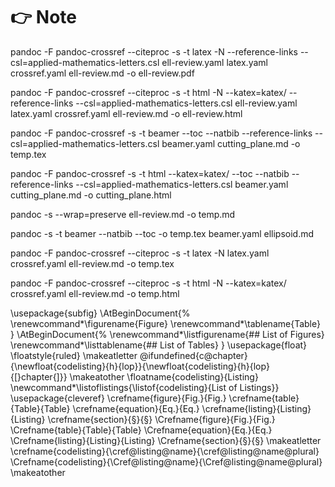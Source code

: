 # 👉 Note

pandoc -F pandoc-crossref --citeproc -s -t latex -N --reference-links --csl=applied-mathematics-letters.csl ell-review.yaml latex.yaml crossref.yaml ell-review.md -o ell-review.pdf

pandoc -F pandoc-crossref --citeproc -s -t html -N --katex=katex/ --reference-links --csl=applied-mathematics-letters.csl ell-review.yaml latex.yaml crossref.yaml ell-review.md -o ell-review.html

pandoc -F pandoc-crossref -s -t beamer --toc --natbib --reference-links --csl=applied-mathematics-letters.csl beamer.yaml cutting_plane.md -o temp.tex

pandoc -F pandoc-crossref -s -t html --katex=katex/ --toc --natbib --reference-links --csl=applied-mathematics-letters.csl beamer.yaml cutting_plane.md -o cutting_plane.html

pandoc -s --wrap=preserve ell-review.md -o temp.md

pandoc -s -t beamer --natbib --toc -o temp.tex beamer.yaml ellipsoid.md

pandoc -F pandoc-crossref --citeproc -s -t latex -N latex.yaml crossref.yaml ell-review.md -o temp.tex

pandoc -F pandoc-crossref --citeproc -s -t html -N --katex=katex/ crossref.yaml ell-review.md -o temp.html

\usepackage{subfig}
\AtBeginDocument{%
\renewcommand*\figurename{Figure}
\renewcommand*\tablename{Table}
}
\AtBeginDocument{%
\renewcommand*\listfigurename{\#\#
List of Figures}
\renewcommand*\listtablename{\#\#
List of Tables}
}
\usepackage{float}
\floatstyle{ruled}
\makeatletter
\@ifundefined{c@chapter}{\newfloat{codelisting}{h}{lop}}{\newfloat{codelisting}{h}{lop}{[}chapter{]}}
\makeatother
\floatname{codelisting}{Listing}
\newcommand\*\listoflistings{\listof{codelisting}{List
of Listings}}
\usepackage{cleveref}
\crefname{figure}{Fig.}{Fig.}
\crefname{table}{Table}{Table}
\crefname{equation}{Eq.}{Eq.}
\crefname{listing}{Listing}{Listing}
\crefname{section}{§}{§}
\Crefname{figure}{Fig.}{Fig.}
\Crefname{table}{Table}{Table}
\Crefname{equation}{Eq.}{Eq.}
\Crefname{listing}{Listing}{Listing}
\Crefname{section}{§}{§}
\makeatletter
\crefname{codelisting}{\cref@listing@name}{\cref@listing@name@plural}
\Crefname{codelisting}{\Cref@listing@name}{\Cref@listing@name@plural}
\makeatother
